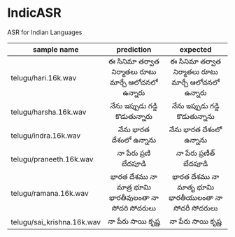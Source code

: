 # IndicASR
ASR for Indian Languages

|sample name   |  prediction    |  expected    |
|--------|:--------------:|:--------------:
|telugu/hari.16k.wav | ఈ సినిమా తర్వాత నిర్మాతలు రూటు మార్చే ఆలోచనలో ఉన్నారు    | ఈ సినిమా తర్వాత నిర్మాతలు రూటు మార్చే ఆలోచనలో ఉన్నారు |
|telugu/harsha.16k.wav| నేను ఇప్పుడు గడ్డి కొడుతున్నారు    | నేను ఇప్పుడు గడ్డి కొడుతున్నాను |
|telugu/indra.16k.wav| నేను భారత దేశంలో ఉన్నాను    | నేను భారత దేశంలో ఉన్నాను |
|telugu/praneeth.16k.wav| నా పేరు ప్రణి బేదపూడి    | నా పేరు ప్రణీత్ బేదపూడి   |
|telugu/ramana.16k.wav| భారత దేశము నా మాత్ర భూమి భారతీవులంతా నా సోదరి సోదరులు    |  భారత దేశము నా మాతృ భూమి భారతీయులంతా నా సోదరీ సోదరులు|
|telugu/sai_krishna.16k.wav| నా పేరు సాయి కృష్ణ    | నా పేరు సాయి కృష్ణ    |

